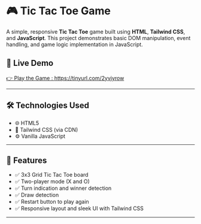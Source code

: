 # 🎮 Tic Tac Toe Game

A simple, responsive **Tic Tac Toe** game built using **HTML**, **Tailwind CSS**, and **JavaScript**. This project demonstrates basic DOM manipulation, event handling, and game logic implementation in JavaScript.


## 🚀 Live Demo

[👉 Play the Game : https://tinyurl.com/2yvjyrow ](https://tinyurl.com/2yvjyrow) <!-- Replace with your live link if hosted -->

---

## 🛠️ Technologies Used

- 🌐 HTML5
- 🎨 Tailwind CSS (via CDN)
- ⚙️ Vanilla JavaScript

---

## 🎯 Features

- ✅ 3x3 Grid Tic Tac Toe board
- ✅ Two-player mode (X and O)
- ✅ Turn indication and winner detection
- ✅ Draw detection
- ✅ Restart button to play again
- ✅ Responsive layout and sleek UI with Tailwind CSS

---
